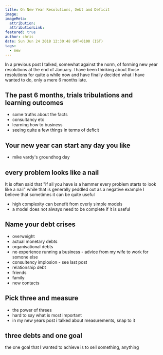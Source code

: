 ```yaml
---
title: On New Year Resolutions, Debt and Deficit
image:
imageMeta:
  attribution:
  attributionLink:
featured: true
author: chris
date: Sun Jun 24 2018 12:30:48 GMT+0100 (IST)
tags:
  - new
---
```


In a previous post I talked, somewhat against the norm, of forming new year resolutions at the end of January. I have been thinking about those resolutions for quite a while now and have finally decided what I have wanted to do, only a mere 6 months late.

## The past 6 months, trials tribulations and learning outcomes
* some truths about the facts
* consultancy etc
* learning how to business
* seeing quite a few things in terms of deficit

## Your new year can start any day you like
* mike vardy's groundhog day

## every problem looks like a nail
It is often said that "if all you have is a hammer every problem starts to look like a nail" while that is generally peddled out as a negative example I believe that sometimes it can be quite useful

* high complexity can benefit from overly simple models
* a model does not always need to be complete if it is useful

## Name your debt crises
* overweight
* actual monetary debts
* organisational debts
 * no experience running a business - advice from my wife to work for somone else
 * consultency implosion - see last post
* relationship debt
 * friends
 * family
 * new contacts

## Pick three and measure
* the power of threes
* hard to say what is most important
* in my new years post i talked about measurements, snap to it

## three debts and one goal
the one goal that I wanted to achieve is to sell something, anything
